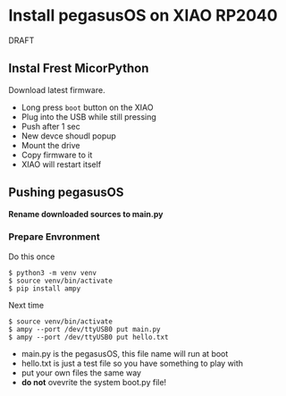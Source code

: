 # Install pegasusOS on XIAO RP2040

DRAFT

## Instal Frest MicorPython
Download latest firmware.
* Long press `boot` button on the XIAO
* Plug into the USB while still pressing
* Push after 1 sec
* New devce shoudl popup
* Mount the drive
* Copy firmware to it
* XIAO will restart itself

## Pushing pegasusOS
**Rename downloaded sources to main.py**
### Prepare Envronment
Do this once
```
$ python3 -m venv venv
$ source venv/bin/activate
$ pip install ampy
```

Next time
```
$ source venv/bin/activate
$ ampy --port /dev/ttyUSB0 put main.py
$ ampy --port /dev/ttyUSB0 put hello.txt
```
- main.py is the pegasusOS, this file name will run at boot
- hello.txt is just a test file so you have something to play with
- put your own files the same way
- **do not** ovevrite the system boot.py file!
